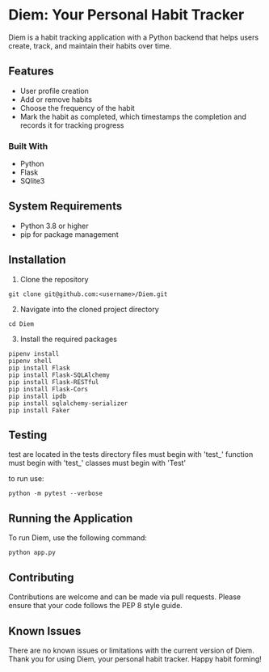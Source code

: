 # Diem: Your Personal Habit Tracker

Diem is a habit tracking application with a Python backend that helps users create, track, and maintain their habits over time.

## Features

- User profile creation
- Add or remove habits
- Choose the frequency of the habit
- Mark the habit as completed, which timestamps the completion and records it for tracking progress

### Built With

* Python
* Flask
* SQlite3


## System Requirements

- Python 3.8 or higher
- pip for package management

## Installation

1. Clone the repository
```console
git clone git@github.com:<username>/Diem.git
```

2. Navigate into the cloned project directory
```console
cd Diem
```

3. Install the required packages
```console
pipenv install
pipenv shell
pip install Flask
pip install Flask-SQLAlchemy
pip install Flask-RESTful
pip install Flask-Cors
pip install ipdb
pip install sqlalchemy-serializer
pip install Faker
```

## Testing

test are located in the tests directory
files must begin with 'test_'
function must begin with 'test_'
classes must begin with 'Test'

to run use:
```
python -m pytest --verbose
```

## Running the Application

To run Diem, use the following command:
```console
python app.py
```

## Contributing

Contributions are welcome and can be made via pull requests. Please ensure that your code follows the PEP 8 style guide.

## Known Issues

There are no known issues or limitations with the current version of Diem.
Thank you for using Diem, your personal habit tracker. Happy habit forming!